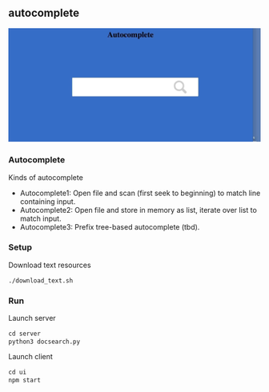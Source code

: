 autocomplete
---
![](./autocomplete.gif)


### Autocomplete
Kinds of autocomplete

* Autocomplete1: Open file and scan (first seek to beginning) to match line containing input.
* Autocomplete2: Open file and store in memory as list, iterate over list to match input.
* Autocomplete3: Prefix tree-based autocomplete (tbd).

### Setup

Download text resources

```
./download_text.sh
```

### Run

Launch server

```
cd server
python3 docsearch.py
```

Launch client

```
cd ui
npm start
```
